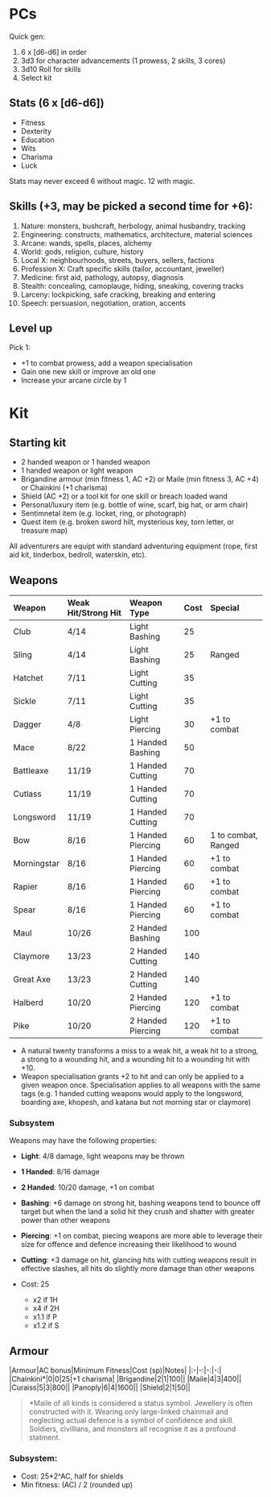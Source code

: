 # PCs

Quick gen:

1. 6 x [d6-d6] in order
2. 3d3 for character advancements (1 prowess, 2 skills, 3 cores)
3. 3d10 Roll for skills
4. Select kit

## Stats (6 x [d6-d6])

- Fitness
- Dexterity
- Education
- Wits
- Charisma
- Luck

Stats may never exceed 6 without magic. 12 with magic.

## Skills (+3, may be picked a second time for +6):

1. Nature: monsters, bushcraft, herbology, animal husbandry, tracking
1. Engineering: constructs, mathematics, architecture, material sciences
1. Arcane: wands, spells, places, alchemy
1. World: gods, religion, culture, history
1. Local X: neighbourhoods, streets, buyers, sellers, factions
1. Profession X: Craft specific skills (tailor, accountant, jeweller)
1. Medicine: first aid, pathology, autopsy, diagnosis
1. Stealth: concealing, camoplauge, hiding, sneaking, covering tracks
1. Larceny: lockpicking, safe cracking, breaking and entering
1. Speech: persuasion, negotiation, oration, accents

## Level up

Pick 1:

- +1 to combat prowess, add a weapon specialisation
- Gain one new skill or improve an old one
- Increase your arcane circle by 1

# Kit

## Starting kit

- 2 handed weapon or 1 handed weapon
- 1 handed weapon or light weapon
- Brigandine armour (min fitness 1, AC +2) or Maile (min fitness 3, AC +4) or Chainkini (+1 charisma)
- Shield (AC +2) or a tool kit for one skill or breach loaded wand
- Personal/luxury item (e.g. bottle of wine, scarf, big hat, or arm chair)
- Sentimnetal item (e.g. locket, ring, or photograph)
- Quest item (e.g. broken sword hilt, mysterious key, torn letter, or treasure map)

All adventurers are equipt with standard adventuring equipment (rope, first aid kit, tinderbox, bedroll, waterskin, etc).

## Weapons

|Weapon|Weak Hit/Strong Hit|Weapon Type|Cost|Special|
|:-|:-|:-|:-|:-|
|Club|4/14|Light Bashing|25||
|Sling|4/14|Light Bashing|25|Ranged|
|Hatchet|7/11|Light Cutting|35||
|Sickle|7/11|Light Cutting|35||
|Dagger|4/8|Light Piercing|30|+1 to combat|
|Mace|8/22|1 Handed Bashing|50||
|Battleaxe|11/19|1 Handed Cutting|70||
|Cutlass|11/19|1 Handed Cutting|70||
|Longsword|11/19|1 Handed Cutting|70||
|Bow|8/16|1 Handed Piercing|60|1 to combat, Ranged|
|Morningstar|8/16|1 Handed Piercing|60|+1 to combat|
|Rapier|8/16|1 Handed Piercing|60|+1 to combat|
|Spear|8/16|1 Handed Piercing|60|+1 to combat|
|Maul|10/26|2 Handed Bashing|100||
|Claymore|13/23|2 Handed Cutting|140||
|Great Axe|13/23|2 Handed Cutting|140||
|Halberd|10/20|2 Handed Piercing|120|+1 to combat|
|Pike|10/20|2 Handed Piercing|120|+1 to combat|

- A natural twenty transforms a miss to a weak hit, a weak hit to a strong, a strong to a wounding hit, and a wounding hit to a wounding hit with +10.
- Weapon specialisation grants +2 to hit and can only be applied to a given weapon once. Specialisation applies to all weapons with the same tags (e.g. 1 handed cutting weapons would apply to the longsword, boarding axe, khopesh, and katana but not morning star or claymore)

### Subsystem

Weapons may have the following properties:

- **Light**: 4/8 damage, light weapons may be thrown
- **1 Handed**: 8/16 damage
- **2 Handed**: 10/20 damage, +1 on combat
- **Bashing**: +6 damage on strong hit, bashing weapons tend to bounce off target but when the land a solid hit they crush and shatter with greater power than other weapons
- **Piercing**: +1 on combat, piecing weapons are more able to leverage their size for offence and defence increasing their likelihood to wound
- **Cutting**: +3 damage on hit, glancing hits with cutting weapons result in effective slashes, all hits do slightly more damage than other weapons


- Cost: 25
  - x2 if 1H
  - x4 if 2H
  - x1.1 if P
  - x1.2 if S

## Armour

|Armour|AC bonus|Minimum Fitness|Cost (sp)|Notes|
|:-|-:|-:|-:|
|Chainkini*|0|0|25|+1 charisma|
|Brigandine|2|1|100||
|Maile|4|3|400||
|Curaiss|5|3|800||
|Panoply|6|4|1600||
|Shield|2|1|50||

> *Maile of all kinds is considered a status symbol. Jewellery is often constructed with it. Wearing only large-linked chainmail and neglecting actual defence is a symbol of confidence and skill. Soldiers, civillians, and monsters all recognise it as a profound statment.


### Subsystem:
- Cost: 25*2^AC, half for shields
- Min fitness: (AC) / 2 (rounded up)
